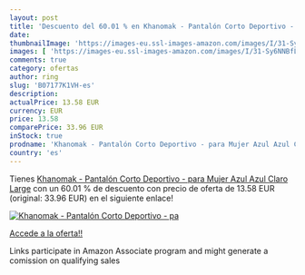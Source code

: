```yaml
---
layout: post
title: 'Descuento del 60.01 % en Khanomak - Pantalón Corto Deportivo - pa'
date: 
thumbnailImage: 'https://images-eu.ssl-images-amazon.com/images/I/31-Sy6NNBfL._SL200_.jpg'
images: [ 'https://images-eu.ssl-images-amazon.com/images/I/31-Sy6NNBfL._SL200_.jpg' ]
comments: true
category: ofertas
author: ring
slug: 'B07177K1VH-es'
description:
actualPrice: 13.58 EUR
currency: EUR
price: 13.58
comparePrice: 33.96 EUR
inStock: true
prodname: 'Khanomak - Pantalón Corto Deportivo - para Mujer Azul Azul Claro Large'
country: 'es'
---
```


Tienes [Khanomak - Pantalón Corto Deportivo - para Mujer Azul Azul Claro Large](https://www.amazon.es/dp/B07177K1VH/?tag=tolees-21) con un 60.01 % de descuento con precio de oferta de 13.58 EUR (original: 33.96 EUR) en el siguiente enlace!

[![Khanomak - Pantalón Corto Deportivo - pa](https://images-eu.ssl-images-amazon.com/images/I/31-Sy6NNBfL._SL200_.jpg)](https://www.amazon.es/dp/B07177K1VH/?tag=tolees-21)

[Accede a la oferta!!](https://www.amazon.es/dp/B07177K1VH/?tag=tolees-21)

Links participate in Amazon Associate program and might generate a comission on qualifying sales


